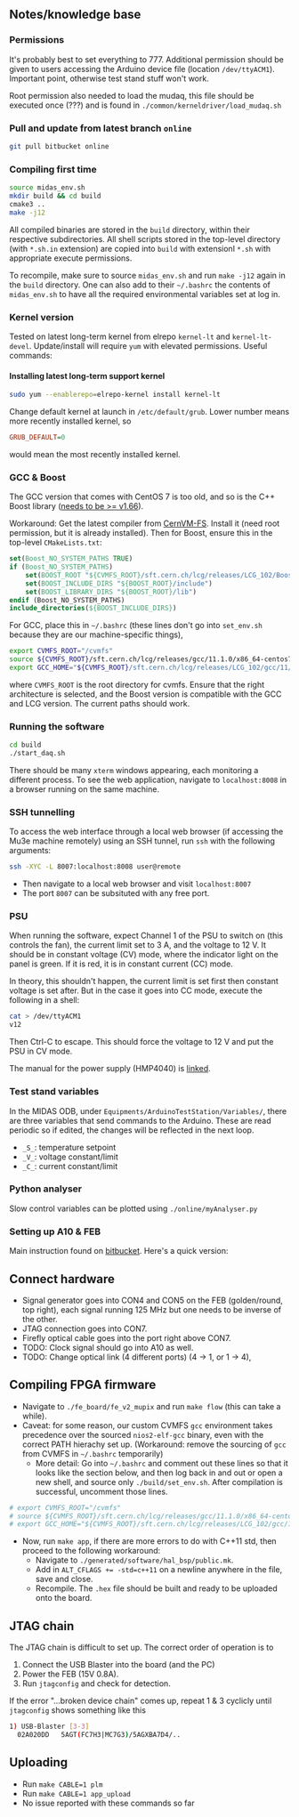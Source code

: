 <!-- vim:set ft=markdown: -->
## Notes/knowledge base

### Permissions

It's probably best to set everything to 777. Additional permission should be
given to users accessing the Arduino device file (location `/dev/ttyACM1`).
Important point, otherwise test stand stuff won't work.

Root permission also needed to
load the mudaq, this file should be executed once (???) and is found in
`./common/kerneldriver/load_mudaq.sh`


### Pull and update from latest branch `online`

```bash
git pull bitbucket online
```

### Compiling first time

```bash
source midas_env.sh
mkdir build && cd build
cmake3 ..
make -j12
```

All compiled binaries are stored in the `build` directory, within their
respective subdirectories. All shell scripts stored in the top-level directory
(with `*.sh.in` extension) are copied into `build` with extensionl `*.sh` with
appropriate execute permissions.

To recompile, make sure to source `midas_env.sh` and run `make -j12` again in
the `build` directory. One can also add to their `~/.bashrc` the contents of
`midas_env.sh` to have all the required environmental variables set at log in.

### Kernel version

Tested on latest long-term kernel from elrepo `kernel-lt` and `kernel-lt-devel`.
Update/install will require `yum` with elevated permissions. Useful commands:

#### Installing latest long-term support kernel

```bash
sudo yum --enablerepo=elrepo-kernel install kernel-lt
```

Change default kernel at launch in `/etc/default/grub`. Lower number means more
recently installed kernel, so

```cfg
GRUB_DEFAULT=0
```

would mean the most recently installed kernel.

### GCC & Boost

The GCC version that comes with CentOS 7 is too old, and so is the C++
Boost library ([needs to be >= v1.66](https://github.com/uob-mu3e/test_stand_frontend/commit/de07630bb2f03efc5c5c43f933865650ec2c32f2)).

Workaround: Get the latest compiler from
[CernVM-FS](https://cernvm.cern.ch/fs/). Install it (need root
permission, but it is already installed). Then for Boost, ensure this in the top-level `CMakeLists.txt`:

```cmake
set(Boost_NO_SYSTEM_PATHS TRUE)
if (Boost_NO_SYSTEM_PATHS)
    set(BOOST_ROOT "${CVMFS_ROOT}/sft.cern.ch/lcg/releases/LCG_102/Boost/1.78.0/x86_64-centos7-gcc11-opt")
    set(BOOST_INCLUDE_DIRS "${BOOST_ROOT}/include")
    set(BOOST_LIBRARY_DIRS "${BOOST_ROOT}/lib")
endif (Boost_NO_SYSTEM_PATHS)
include_directories(${BOOST_INCLUDE_DIRS})
```

For GCC, place this in `~/.bashrc` (these lines don't go into `set_env.sh` because they are our machine-specific things),

```bash
export CVMFS_ROOT="/cvmfs"
source ${CVMFS_ROOT}/sft.cern.ch/lcg/releases/gcc/11.1.0/x86_64-centos7/setup.sh
export GCC_HOME="${CVMFS_ROOT}/sft.cern.ch/lcg/releases/LCG_102/gcc/11/x86_64-centos7"
```

where `CVMFS_ROOT` is the root directory for cvmfs. Ensure that the right
architecture is selected, and the Boost version is compatible with the GCC and
LCG version. The current paths should work.

### Running the software

```bash
cd build
./start_daq.sh
```

There should be many `xterm` windows appearing, each monitoring a different
process. To see the web application, navigate to `localhost:8008` in a browser
running on the same machine.

### SSH tunnelling

To access the web interface through a local web browser (if accessing the Mu3e
machine remotely) using an SSH tunnel, run `ssh` with the following arguments:

```bash
ssh -XYC -L 8007:localhost:8008 user@remote
```

- Then navigate to a local web browser and visit `localhost:8007`
- The port `8007` can be subsituted with any free port. 

### PSU

When running the software, expect Channel 1 of the PSU to switch on (this
controls the fan), the current limit set to 3 A, and the voltage to 12 V. It
should be in constant voltage (CV) mode, where the indicator light on the panel
is green. If it is red, it is in constant current (CC) mode.

In theory, this shouldn't happen, the current limit is set first then constant
voltage is set after. But in the case it goes into CC mode, execute the
following in a shell:

```bash
cat > /dev/ttyACM1
v12
```

Then Ctrl-C to escape. This should force the voltage to 12 V and put the PSU in
CV mode.

The manual for the power supply (HMP4040) is [linked](https://scdn.rohde-schwarz.com/ur/pws/dl_downloads/dl_common_library/dl_manuals/gb_1/h/hmp_serie/HMPSeries_UserManual_en_02.pdf).

### Test stand variables

In the MIDAS ODB, under `Equipments/ArduinoTestStation/Variables/`, there are three
variables that send commands to the Arduino. These are read periodic so if
edited, the changes will be reflected in the next loop.

- `_S_`: temperature setpoint
- `_V_`: voltage constant/limit
- `_C_`: current constant/limit

### Python analyser

Slow control variables can be plotted using `./online/myAnalyser.py`


### Setting up A10 & FEB

Main instruction found on [bitbucket](https://bitbucket.org/mu3e/online/wiki/FEB%20to%20A10%20Dev%20Board%20Lab%20Setup). Here's a quick version:

## Connect hardware

- Signal generator goes into CON4 and CON5 on the FEB (golden/round, top right), each signal running 125 MHz but one needs to be inverse of the other.
- JTAG connection goes into CON7.
- Firefly optical cable goes into the port right above CON7.
- TODO: Clock signal should go into A10 as well.
- TODO: Change optical link (4 different ports) (4 -> 1, or 1 -> 4),

## Compiling FPGA firmware

- Navigate to `./fe_board/fe_v2_mupix` and run `make flow` (this can take a while).
- Caveat: for some reason, our custom CVMFS `gcc` environment takes precedence over the sourced `nios2-elf-gcc` binary, even with the correct PATH hierachy set up. (Workaround: remove the sourcing of `gcc` from CVMFS in `~/.bashrc` temporarily)
    - More detail: Go into `~/.bashrc` and comment out these lines so that it looks like the section below, and then log back in and out or open a new shell, and source only `./build/set_env.sh`. After compilation is successful, uncomment those lines.

```bash
# export CVMFS_ROOT="/cvmfs"
# source ${CVMFS_ROOT}/sft.cern.ch/lcg/releases/gcc/11.1.0/x86_64-centos7/setup.sh
# export GCC_HOME="${CVMFS_ROOT}/sft.cern.ch/lcg/releases/LCG_102/gcc/11/x86_64-centos7"
```

- Now, run `make app`, if there are more errors to do with C++11 std, then proceed to the following workaround:
    - Navigate to `./generated/software/hal_bsp/public.mk`.
    - Add in `ALT_CFLAGS += -std=c++11` on a newline anywhere in the file, save and close.
    - Recompile. The `.hex` file should be built and ready to be uploaded onto the board.

## JTAG chain

The JTAG chain is difficult to set up. The correct order of operation is to

1. Connect the USB Blaster into the board (and the PC)
2. Power the FEB (15V 0.8A).
3. Run `jtagconfig` and check for detection.

If the error "...broken device chain" comes up, repeat 1 & 3 cyclicly until `jtagconfig` shows something like this

```bash
1) USB-Blaster [3-3]
  02A020DD   5AGT(FC7H3|MC7G3)/5AGXBA7D4/..
```

## Uploading

- Run `make CABLE=1 plm`
- Run `make CABLE=1 app_upload`
- No issue reported with these commands so far

